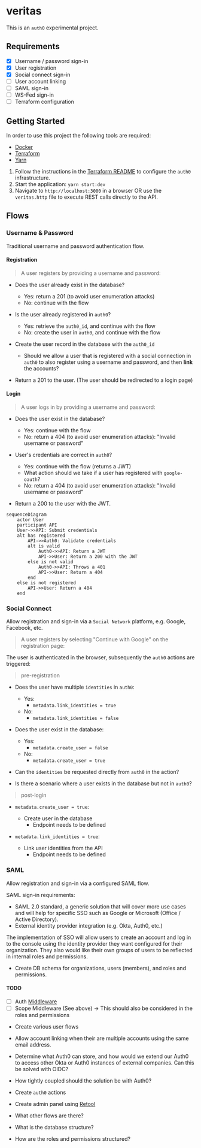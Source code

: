 # veritas

This is an `auth0` experimental project.

## Requirements

- [x] Username / password sign-in
- [x] User registration
- [x] Social connect sign-in
- [ ] User account linking
- [ ] SAML sign-in
- [ ] WS-Fed sign-in
- [ ] Terraform configuration

## Getting Started

In order to use this project the following tools are required:

- [Docker](https://www.docker.com/products/docker-desktop)
- [Terraform](https://learn.hashicorp.com/tutorials/terraform/install-cli)
- [Yarn](https://yarnpkg.com/getting-started/install)

1. Follow the instructions in the [Terraform README](./terraform/README.md) to configure the `auth0`
   infrastructure.
2. Start the application: `yarn start:dev`
3. Navigate to `http://localhost:3000` in a browser OR use the `veritas.http` file to execute REST
   calls directly to the API.

## Flows

### Username & Password

Traditional username and password authentication flow.

#### Registration

> A user registers by providing a username and password:

- Does the user already exist in the database?

  - Yes: return a 201 (to avoid user enumeration attacks)
  - No: continue with the flow

- Is the user already registered in `auth0`?

  - Yes: retrieve the `auth0_id`, and continue with the flow
  - No: create the user in `auth0`, and continue with the flow

- Create the user record in the database with the `auth0_id`

  - Should we allow a user that is registered with a social connection in `auth0` to also register
    using a username and password, and then **link** the accounts?

- Return a 201 to the user. (The user should be redirected to a login page)

#### Login

> A user logs in by providing a username and password:

- Does the user exist in the database?

  - Yes: continue with the flow
  - No: return a 404 (to avoid user enumeration attacks): "Invalid username or password"

- User's credentials are correct in `auth0`?

  - Yes: continue with the flow (returns a JWT)
  - What action should we take if a user has registered with `google-oauth`?
  - No: return a 404 (to avoid user enumeration attacks): "Invalid username or password"

- Return a 200 to the user with the JWT.

```mermaid
sequenceDiagram
    actor User
    participant API
    User->>API: Submit credentials
    alt has registered
        API->>Auth0: Validate credentials
        alt is valid
            Auth0->>API: Return a JWT
            API->>User: Return a 200 with the JWT
        else is not valid
            Auth0->>API: Throws a 401
            API->>User: Return a 404
        end
    else is not registered
        API->>User: Return a 404
    end
```

### Social Connect

Allow registration and sign-in via a `Social Network` platform, e.g. Google, Facebook, etc.

> A user registers by selecting "Continue with Google" on the registration page:

The user is authenticated in the browser, subsequently the `auth0` actions are triggered:

> pre-registration

- Does the user have multiple `identities` in `auth0`:

  - Yes:
    - `metadata.link_identities = true`
  - No:
    - `metadata.link_identities = false`

- Does the user exist in the database:

  - Yes:
    - `metadata.create_user = false`
  - No:
    - `metadata.create_user = true`

- Can the `identities` be requested directly from `auth0` in the action?
- Is there a scenario where a user exists in the database but not in `auth0`?

> post-login

- `metadata.create_user = true`:

  - Create user in the database
    - Endpoint needs to be defined

- `metadata.link_identities = true`:

  - Link user identities from the API
    - Endpoint needs to be defined

### SAML

Allow registration and sign-in via a configured SAML flow.

SAML sign-in requirements:

- SAML 2.0 standard, a generic solution that will cover more use cases and will help for specific
  SSO such as Google or Microsoft (Office / Active Directory).
- External identity provider integration (e.g. Okta, Auth0, etc.)

The implementation of SSO will allow users to create an account and log in to the console using the
identity provider they want configured for their organization. They also would like their own groups
of users to be reflected in internal roles and permissions.

- Create DB schema for organizations, users (members), and roles and permissions.

#### TODO

- [ ] Auth [Middleware](https://www.npmjs.com/package/express-oauth2-jwt-bearer)
- [ ] Scope Middleware (See above) -> This should also be considered in the roles and permissions

- Create various user flows
- Allow account linking when their are multiple accounts using the same email address.
- Determine what Auth0 can store, and how would we extend our Auth0 to access other Okta or Auth0
  instances of external companies. Can this be solved with OIDC?
- How tightly coupled should the solution be with Auth0?

- Create `auth0` actions

- Create admin panel using [Retool](https://retool.com/)

- What other flows are there?

- What is the database structure?

- How are the roles and permissions structured?
